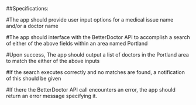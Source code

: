 ##Specifications:

#The app should provide user input options for a medical issue name and/or a doctor name

#The app should interface with the BetterDoctor API to accomplish a search of either of the above fields within an area named Portland

#Upon success, The app should output a list of doctors in the Portland area to match the either of the above inputs

#If the search executes correctly and no matches are found, a notification of this should be given

#If there the BetterDoctor API call encounters an error, the app should return an error message specifying it.
